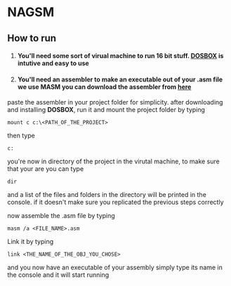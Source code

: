 
# NAGSM

## How to run

 1. #### You'll need some sort of virual machine to run 16 bit stuff. [DOSBOX](https://www.dosbox.com/) is intutive and easy to use
 2. #### You'll need an assembler to make an executable out of your .asm file we use **MASM** you can download the assembler from [here](https://drive.google.com/drive/folders/1akM4UNg6StiVE3ehzEstOgOhEw1JBxA0) 


paste the assembler in your project folder for simplicity.
after downloading and installing **DOSBOX**, run it and mount the project folder by typing

    mount c c:\<PATH_OF_THE_PROJECT>
then type
	

    c:
you're now in directory of the project in the virutal machine, to make sure that your are you can type 

    dir
and a list of the files and folders in the directory will be printed in the console.
if it doesn't make sure you replicated the previous steps correctly

now assemble the .asm file by typing

    masm /a <FILE_NAME>.asm

Link it by typing

    link <THE_NAME_OF_THE_OBJ_YOU_CHOSE>

and you now have an executable of your assembly
simply type its name in the console and it will start running